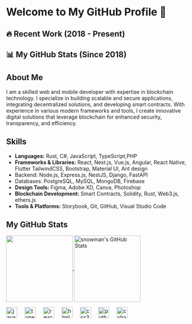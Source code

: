 # Welcome to My GitHub Profile 🚀

## 🔥 Recent Work (2018 - Present)


## 📊 My GitHub Stats (Since 2018)





## About Me
I am a skilled web and mobile developer with expertise in blockchain technology. I specialize in building scalable and secure applications, integrating decentralized solutions, and developing smart contracts. With experience in various modern frameworks and tools, I create innovative digital solutions that leverage blockchain for enhanced security, transparency, and efficiency.

## Skills
- **Languages:** Rust, C#, JavaScript, TypeScript,PHP
- **Frameworks & Libraries:** React, Next.js, Vue.js, Angular, React Native, Flutter TailwindCSS, Bootstrap, Material UI, Ant design
- Backend: Node.js, Express.js, NestJS, Django, FastAPI
- Databases: PostgreSQL, MySQL, MongoDB, Firebase
- **Design Tools:** Figma, Adobe XD, Canva, Photoshop
- **Blockchain Development:** Smart Contracts, Solidity, Rust, Web3.js, ethers.js
- **Tools & Platforms:** Storybook, Git, GitHub, Visual Studio Code

## My GitHub Stats

<p>
  <a href="https://github.com/snowman074" >
    <img align="center" src="https://github-readme-stats.vercel.app/api/top-langs/?layout=compact&username=snowman074&title_color=ffffff&text_color=c9cacc&icon_color=2bbc8a&bg_color=000000" height="180px"/>
  </a>
  <a href="https://github.com/snowman074" >
    <img align="center" src="https://github-readme-stats.vercel.app/api?username=snowman074&show_icons=true&line_height=27&count_private=true&title_color=ffffff&text_color=c9cacc&icon_color=2bbc8a&bg_color=000000" alt="snowman's GitHub Stats" height="180px"/>
  </a>
</p>


<div align="left">
  <img src="https://cdn.jsdelivr.net/gh/devicons/devicon/icons/javascript/javascript-original.svg" height="30" alt="javascript logo"  />
  <img width="12" />
  <img src="https://cdn.jsdelivr.net/gh/devicons/devicon/icons/typescript/typescript-original.svg" height="30" alt="typescript logo"  />
  <img width="12" />
  <img src="https://cdn.jsdelivr.net/gh/devicons/devicon/icons/react/react-original.svg" height="30" alt="react logo"  />
  <img width="12" />
  <img src="https://cdn.jsdelivr.net/gh/devicons/devicon/icons/html5/html5-original.svg" height="30" alt="html5 logo"  />
  <img width="12" />
  <img src="https://cdn.jsdelivr.net/gh/devicons/devicon/icons/css3/css3-original.svg" height="30" alt="css3 logo"  />
  <img width="12" />
  <img src="https://cdn.jsdelivr.net/gh/devicons/devicon/icons/python/python-original.svg" height="30" alt="python logo"  />
  <img width="12" />
  <img src="https://cdn.jsdelivr.net/gh/devicons/devicon/icons/csharp/csharp-original.svg" height="30" alt="csharp logo"  />
</div>

